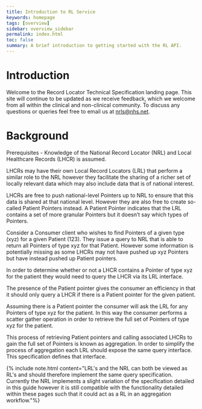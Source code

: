 ```yaml
---
title: Introduction to RL Service
keywords: homepage
tags: [overview]
sidebar: overview_sidebar
permalink: index.html
toc: false
summary: A brief introduction to getting started with the RL API.
---
```


# Introduction
Welcome to the Record Locator Technical Specification landing page. This site will continue to be updated as we receive feedback, which we welcome from all within the clinical and non-clinical community. To discuss any questions or queries feel free to email us at <nrls@nhs.net>.

# Background
Prerequisites - Knowledge of the National Record Locator (NRL) and Local Healthcare Records (LHCR) is assumed.

LHCRs may have their own Local Record Locators (LRL) that perform a similar role to the NRL however they facilitate the sharing of a richer set of locally relevant data which may also include data that is of national interest.

LHCRs are free to push national-level Pointers up to NRL to ensure that this data is shared at that national level. However they are also free to create so-called Patient Pointers instead. A Patient Pointer indicates that the LRL contains a set of more granular Pointers but it doesn’t say which types of Pointers. 

Consider a Consumer client who wishes to find Pointers of a given type (xyz) for a given Patient (123). They issue a query to NRL that is able to return all Pointers of type xyz for that Patient. However some information is potentially missing as some LHCRs may not have pushed up xyz Pointers but have instead pushed up Patient pointers.

In order to determine whether or not a LHCR contains a Pointer of type xyz for the patient they would need to query the LHCR via its LRL interface.

The presence of the Patient pointer gives the consumer an efficiency in that it should only query a LHCR if there is a Patient pointer for the given patient.

Assuming there is a Patient pointer the consumer will ask the LRL for any Pointers of type xyz for the patient. In this way the consumer performs a scatter gather operation in order to retrieve the full set of Pointers of type xyz for the patient.

This process of retrieving Patient pointers and calling associated LHCRs to gain the full set of Pointers is known as aggregation. In order to simplify the process of aggregation each LRL should expose the same query interface. This specification defines that interface. 

{% include note.html content="LRL's and the NRL can both be viewed as RL's and should therefore implement the same query specification. Currently the NRL implements a slight variation of the specification detailed in this guide however it is still compatible with the functionality detailed within these pages such that it could act as a RL in an aggregation workflow."%}
